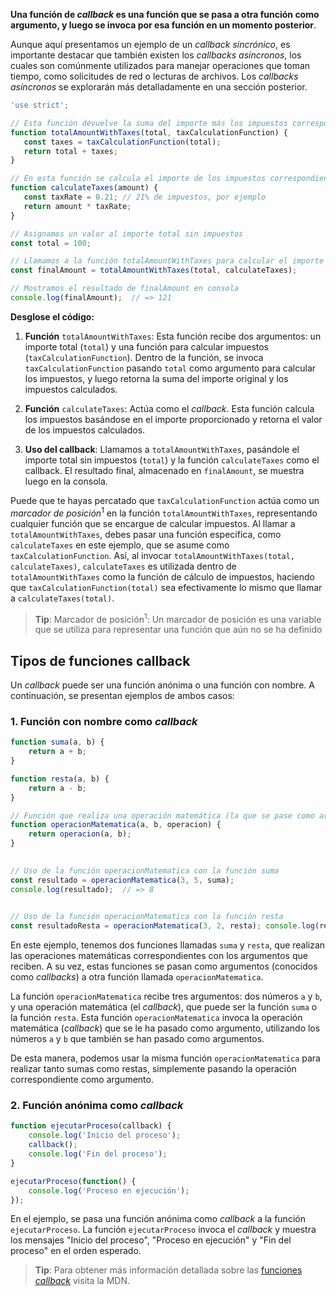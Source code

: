 
**Una función de _callback_ es una función que se pasa a otra función como argumento, y luego se invoca por esa función en un momento posterior**.

Aunque aquí presentamos un ejemplo de un _callback sincrónico_, es importante destacar que también existen los _callbacks asíncronos_, los cuales son comúnmente utilizados para manejar operaciones que toman tiempo, como solicitudes de red o lecturas de archivos. Los _callbacks asíncronos_ se explorarán más detalladamente en una sección posterior.
  
```JavaScript
'use strict';

// Esta función devuelve la suma del importe más los impuestos correspondientes
function totalAmountWithTaxes(total, taxCalculationFunction) {
   const taxes = taxCalculationFunction(total);
   return total + taxes;
}

// En esta función se calcula el importe de los impuestos correspondiente al importe
function calculateTaxes(amount) {
   const taxRate = 0.21; // 21% de impuestos, por ejemplo
   return amount * taxRate;
}

// Asignamos un valor al importe total sin impuestos
const total = 100;

// Llamamos a la función totalAmountWithTaxes para calcular el importe total con los impuestos
const finalAmount = totalAmountWithTaxes(total, calculateTaxes);

// Mostramos el resultado de finalAmount en consola
console.log(finalAmount);  // => 121
```

**Desglose el código:**

1. **Función** `totalAmountWithTaxes`: Esta función recibe dos argumentos: un importe total (`total`) y una función para calcular impuestos (`taxCalculationFunction`). Dentro de la función, se invoca `taxCalculationFunction` pasando `total` como argumento para calcular los impuestos, y luego retorna la suma del importe original y los impuestos calculados.
    
2. **Función** `calculateTaxes`: Actúa como el _callback_. Esta función calcula los impuestos basándose en el importe proporcionado y retorna el valor de los impuestos calculados.
    
3. **Uso del callback**: Llamamos a `totalAmountWithTaxes`, pasándole el importe total sin impuestos (`total`) y la función `calculateTaxes` como el callback. El resultado final, almacenado en `finalAmount`, se muestra luego en la consola.
    

Puede que te hayas percatado que `taxCalculationFunction` actúa como un _marcador de posición_<sup>1</sup> en la función `totalAmountWithTaxes`, representando cualquier función que se encargue de calcular impuestos. Al llamar a `totalAmountWithTaxes`, debes pasar una función específica, como `calculateTaxes` en este ejemplo, que se asume como `taxCalculationFunction`. Así, al invocar `totalAmountWithTaxes(total, calculateTaxes)`, `calculateTaxes` es utilizada dentro de `totalAmountWithTaxes` como la función de cálculo de impuestos, haciendo que `taxCalculationFunction(total)` sea efectivamente lo mismo que llamar a `calculateTaxes(total)`.

> **Tip**: Marcador de posición<sup>1</sup>: Un marcador de posición es una variable que se utiliza para representar una función que aún no se ha definido


## Tipos de funciones callback

Un _callback_ puede ser una función anónima o una función con nombre. A continuación, se presentan ejemplos de ambos casos:
  
### 1. **Función con nombre** como _callback_

```JavaScript
function suma(a, b) {
    return a + b;
}

function resta(a, b) {
	return a - b; 
}

// Función que realiza una operación matemática (la que se pase como argumento)
function operacionMatematica(a, b, operacion) {
    return operacion(a, b);
}

  
// Uso de la función operacionMatematica con la función suma
const resultado = operacionMatematica(3, 5, suma);
console.log(resultado);  // => 8

  
// Uso de la función operacionMatematica con la función resta
const resultadoResta = operacionMatematica(3, 2, resta); console.log(resultadoResta); // => 1
```

En este ejemplo, tenemos dos funciones llamadas `suma` y `resta`, que realizan las operaciones matemáticas correspondientes con los argumentos que reciben. A su vez, estas funciones se pasan como argumentos (conocidos como _callbacks_) a otra función llamada `operacionMatematica`.

La función `operacionMatematica` recibe tres argumentos: dos números `a` y `b`, y una operación matemática (el _callback_), que puede ser la función `suma` o la función `resta`. Esta función `operacionMatematica` invoca la operación matemática (_callback_) que se le ha pasado como argumento, utilizando los números `a` y `b` que también se han pasado como argumentos.

De esta manera, podemos usar la misma función `operacionMatematica` para realizar tanto sumas como restas, simplemente pasando la operación correspondiente como argumento.

### 2.  **Función anónima** como _callback_

```JavaScript
function ejecutarProceso(callback) {
    console.log('Inicio del proceso');
    callback();
    console.log('Fin del proceso');
}

ejecutarProceso(function() {
    console.log('Proceso en ejecución');
});
```

En el ejemplo, se pasa una función anónima como _callback_ a la función `ejecutarProceso`. La función `ejecutarProceso` invoca el _callback_ y muestra los mensajes "Inicio del proceso", "Proceso en ejecución" y "Fin del proceso" en el orden esperado.

> **Tip**: Para obtener más información detallada sobre las [funciones](https://developer.mozilla.org/en-US/docs/Glossary/Callback_function) _[callback](https://developer.mozilla.org/en-US/docs/Glossary/Callback_function)_ visita la MDN.
